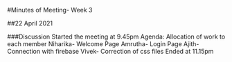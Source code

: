 #Minutes of Meeting- Week 3

##22 April 2021

###Discussion
Started the meeting at 9.45pm
Agenda: Allocation of work to each member
Niharika- Welcome Page
Amrutha- Login Page
Ajith- Connection with firebase 
Vivek- Correction of css files
Ended at 11.15pm
